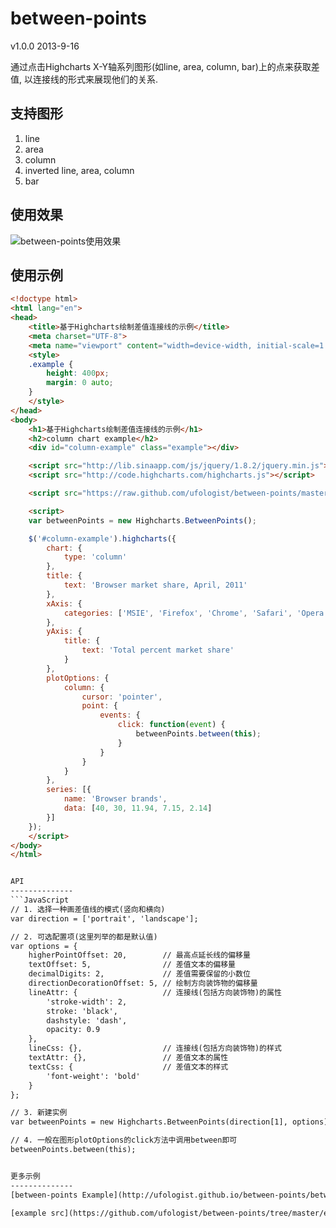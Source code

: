 between-points
==============
v1.0.0 2013-9-16

通过点击Highcharts X-Y轴系列图形(如line, area, column, bar)上的点来获取差值, 以连接线的形式来展现他们的关系.


支持图形
--------------
1. line
2. area
3. column
4. inverted line, area, column
5. bar


使用效果
--------------
![between-points使用效果](http://ufologist.github.io/between-points/images/between-points-example.png)


使用示例
--------------
```html
<!doctype html>
<html lang="en">
<head>
    <title>基于Highcharts绘制差值连接线的示例</title>
    <meta charset="UTF-8">
    <meta name="viewport" content="width=device-width, initial-scale=1.0, maximum-scale=1.0">
    <style>
    .example {
        height: 400px;
        margin: 0 auto;
    }
    </style>
</head>
<body>
    <h1>基于Highcharts绘制差值连接线的示例</h1>
    <h2>column chart example</h2>
    <div id="column-example" class="example"></div>

    <script src="http://lib.sinaapp.com/js/jquery/1.8.2/jquery.min.js"></script>
    <script src="http://code.highcharts.com/highcharts.js"></script>

    <script src="https://raw.github.com/ufologist/between-points/master/highcharts.between-points.js"></script>

    <script>
    var betweenPoints = new Highcharts.BetweenPoints();

    $('#column-example').highcharts({
        chart: {
            type: 'column'
        },
        title: {
            text: 'Browser market share, April, 2011'
        },
        xAxis: {
            categories: ['MSIE', 'Firefox', 'Chrome', 'Safari', 'Opera']
        },
        yAxis: {
            title: {
                text: 'Total percent market share'
            }
        },
        plotOptions: {
            column: {
                cursor: 'pointer',
                point: {
                    events: {
                        click: function(event) {
                            betweenPoints.between(this); 
                        }
                    }
                }
            }
        },
        series: [{
            name: 'Browser brands',
            data: [40, 30, 11.94, 7.15, 2.14]
        }]
    });
    </script>
</body>
</html>


API
--------------
```JavaScript
// 1. 选择一种画差值线的模式(竖向和横向)
var direction = ['portrait', 'landscape'];

// 2. 可选配置项(这里列举的都是默认值)
var options = {
    higherPointOffset: 20,        // 最高点延长线的偏移量
    textOffset: 5,                // 差值文本的偏移量
    decimalDigits: 2,             // 差值需要保留的小数位
    directionDecorationOffset: 5, // 绘制方向装饰物的偏移量
    lineAttr: {                   // 连接线(包括方向装饰物)的属性
        'stroke-width': 2,
        stroke: 'black',
        dashstyle: 'dash',
        opacity: 0.9
    },
    lineCss: {},                  // 连接线(包括方向装饰物)的样式
    textAttr: {},                 // 差值文本的属性
    textCss: {                    // 差值文本的样式
        'font-weight': 'bold'
    }
};

// 3. 新建实例
var betweenPoints = new Highcharts.BetweenPoints(direction[1], options);

// 4. 一般在图形plotOptions的click方法中调用between即可
betweenPoints.between(this);


更多示例
--------------
[between-points Example](http://ufologist.github.io/between-points/between-points-example.html)

[example src](https://github.com/ufologist/between-points/tree/master/example)